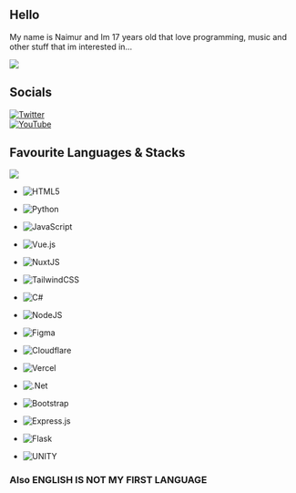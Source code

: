 ## Hello
My name is Naimur and Im 17 years old that love programming, music and other stuff that im interested in...

[![](https://visitcount.itsvg.in/api?id=nyt92&icon=1&color=12)](https://visitcount.itsvg.in)

## Socials

[![Twitter](https://img.shields.io/badge/Twitter-%231DA1F2.svg?logo=Twitter&logoColor=white)](https://twitter.com/)  
[![YouTube](https://img.shields.io/badge/YouTube-%23FF0000.svg?logo=YouTube&logoColor=white)](https://youtube.com/@) 


## Favourite Languages & Stacks

![](https://github-readme-stats.vercel.app/api/top-langs/?username=nyt92&theme=dark&hide_border=true&include_all_commits=true&count_private=true&layout=compact)

- ![HTML5](https://img.shields.io/badge/html5-%23E34F26.svg?style=for-the-badge&logo=html5&logoColor=white) 
- ![Python](https://img.shields.io/badge/python-3670A0?style=for-the-badge&logo=python&logoColor=ffdd54) 
- ![JavaScript](https://img.shields.io/badge/javascript-%23323330.svg?style=for-the-badge&logo=javascript&logoColor=%23F7DF1E) 
- ![Vue.js](https://img.shields.io/badge/vuejs-%2335495e.svg?style=for-the-badge&logo=vuedotjs&logoColor=%234FC08D) 
- ![NuxtJS](https://img.shields.io/badge/Nuxt-black?style=for-the-badge&logo=nuxt.js&logoColor=white) 	
- ![TailwindCSS](https://img.shields.io/badge/tailwindcss-%2338B2AC.svg?style=for-the-badge&logo=tailwind-css&logoColor=white) 
- ![C#](https://img.shields.io/badge/c%23-%23239120.svg?style=for-the-badge&logo=c-sharp&logoColor=white) 
- ![NodeJS](https://img.shields.io/badge/node.js-6DA55F?style=for-the-badge&logo=node.js&logoColor=white) 

- ![Figma](https://img.shields.io/badge/figma-%23F24E1E.svg?style=for-the-badge&logo=figma&logoColor=white)
- ![Cloudflare](https://img.shields.io/badge/Cloudflare-F38020?style=for-the-badge&logo=Cloudflare&logoColor=white) 
- ![Vercel](https://img.shields.io/badge/vercel-%23000000.svg?style=for-the-badge&logo=vercel&logoColor=white) 
- ![.Net](https://img.shields.io/badge/.NET-5C2D91?style=for-the-badge&logo=.net&logoColor=white) 
- ![Bootstrap](https://img.shields.io/badge/bootstrap-%23563D7C.svg?style=for-the-badge&logo=bootstrap&logoColor=white) 
- ![Express.js](https://img.shields.io/badge/express.js-%23404d59.svg?style=for-the-badge&logo=express&logoColor=%2361DAFB)
- ![Flask](https://img.shields.io/badge/flask-%23000.svg?style=for-the-badge&logo=flask&logoColor=white) 
- ![UNITY](https://img.shields.io/badge/Unity-%2320232a.svg?style=for-the-badge&logo=unity&logoColor=white) 

### Also ENGLISH IS NOT MY FIRST LANGUAGE
